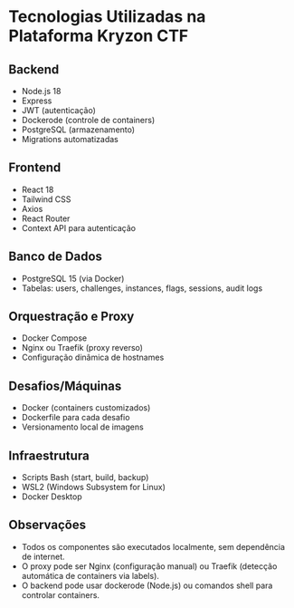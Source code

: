 # Tecnologias Utilizadas na Plataforma Kryzon CTF

## Backend
- Node.js 18
- Express
- JWT (autenticação)
- Dockerode (controle de containers)
- PostgreSQL (armazenamento)
- Migrations automatizadas

## Frontend
- React 18
- Tailwind CSS
- Axios
- React Router
- Context API para autenticação

## Banco de Dados
- PostgreSQL 15 (via Docker)
- Tabelas: users, challenges, instances, flags, sessions, audit logs

## Orquestração e Proxy
- Docker Compose
- Nginx ou Traefik (proxy reverso)
- Configuração dinâmica de hostnames

## Desafios/Máquinas
- Docker (containers customizados)
- Dockerfile para cada desafio
- Versionamento local de imagens

## Infraestrutura
- Scripts Bash (start, build, backup)
- WSL2 (Windows Subsystem for Linux)
- Docker Desktop

## Observações
- Todos os componentes são executados localmente, sem dependência de internet.
- O proxy pode ser Nginx (configuração manual) ou Traefik (detecção automática de containers via labels).
- O backend pode usar dockerode (Node.js) ou comandos shell para controlar containers.
